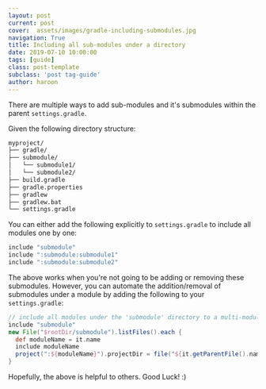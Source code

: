 ```yaml
---
layout: post
current: post
cover:  assets/images/gradle-including-submodules.jpg
navigation: True
title: Including all sub-modules under a directory
date: 2019-07-10 10:00:00
tags: [guide]
class: post-template
subclass: 'post tag-guide'
author: haroon
---
```


There are multiple ways to add sub-modules and it's submodules within the parent `settings.gradle`.

Given the following directory structure:

```sh
myproject/
├── gradle/
├── submodule/
│   └── submodule1/
│   └── submodule2/   
├── build.gradle
├── gradle.properties
├── gradlew
├── gradlew.bat
└── settings.gradle
```

You can either add the following explicitly to `settings.gradle` to include all modules one by one:

```groovy
include "submodule"
include ":submodule:submodule1"
include ":submodule:submodule2"
```

The above works when you're not going to be adding or removing these submodules. However, you can automate the addition/removal of submodules under a module by adding the following to your `settings.gradle`:

```groovy
// include all modules under the 'submodule' directory to a multi-module project
include "submodule"
new File("$rootDir/submodule").listFiles().each {
  def moduleName = it.name
  include moduleName
  project(":${moduleName}").projectDir = file("${it.getParentFile().name}/${moduleName}")
}
```

Hopefully, the above is helpful to others. Good Luck! :)
